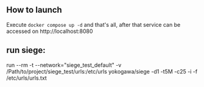 ## How to launch

Execute `docker compose up -d` and that's all, after that service can be accessed on http://localhost:8080

## run siege:
run --rm -t --network="siege_test_default" -v /Path/to/project/siege_test/urls:/etc/urls yokogawa/siege -d1 -t5M -c25 -i -f /etc/urls/urls.txt
